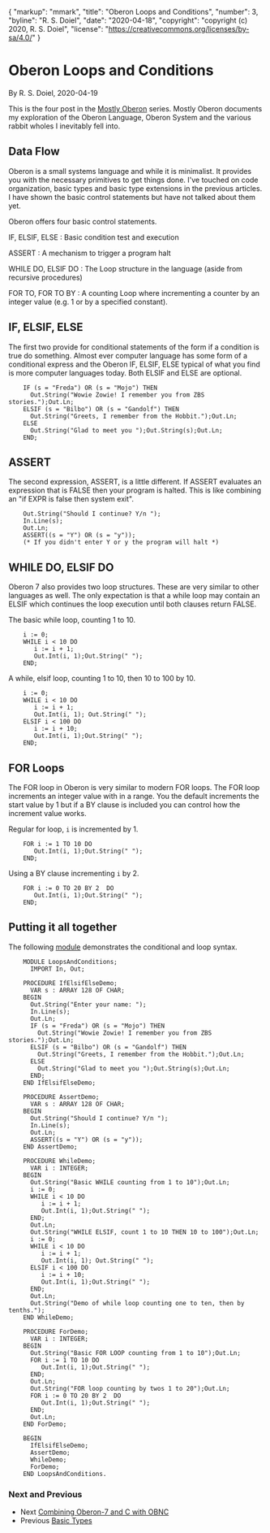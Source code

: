 {
    "markup": "mmark",
    "title": "Oberon Loops and Conditions",
    "number": 3,
    "byline": "R. S. Doiel",
    "date": "2020-04-18",
    "copyright": "copyright (c) 2020, R. S. Doiel",
    "license": "https://creativecommons.org/licenses/by-sa/4.0/"
}

# Oberon Loops and Conditions

By R. S. Doiel, 2020-04-19

This is the four post in the [Mostly Oberon](../11/Mostly-Oberon.html) series. Mostly Oberon documents my exploration of the Oberon Language, Oberon System and the various rabbit wholes I inevitably fell into.

## Data Flow

Oberon is a small systems language and while it is minimalist.
It provides you with the necessary primitives to get things done.
I've touched on code organization, basic types and basic type
extensions in the previous articles.  I have shown the basic
control statements but have not talked about them yet.

Oberon offers four basic control statements. 

IF, ELSIF, ELSE
: Basic condition test and execution

ASSERT
: A mechanism to trigger a program halt

WHILE DO, ELSIF DO
: The Loop structure in the language (aside from recursive procedures)

FOR TO, FOR TO BY
: A counting Loop where incrementing a counter by an integer value (e.g. 1 or by a specified constant).

## IF, ELSIF, ELSE

The first two provide for conditional statements of the form
if a condition is true do something. Almost ever computer language
has some form of a conditional express and the Oberon IF, ELSIF,
ELSE typical of what you find is more computer languages today.
Both ELSIF and ELSE are optional.

```Oberon
    IF (s = "Freda") OR (s = "Mojo") THEN
      Out.String("Wowie Zowie! I remember you from ZBS stories.");Out.Ln;
    ELSIF (s = "Bilbo") OR (s = "Gandolf") THEN
      Out.String("Greets, I remember from the Hobbit.");Out.Ln;
    ELSE
      Out.String("Glad to meet you ");Out.String(s);Out.Ln;
    END;
```

## ASSERT

The second expression, ASSERT, is a little different. If ASSERT
evaluates an expression that is FALSE then your program is halted.
This is like combining an "if EXPR is false then system exit".

```Oberon
    Out.String("Should I continue? Y/n ");
    In.Line(s);
    Out.Ln;
    ASSERT((s = "Y") OR (s = "y"));
    (* If you didn't enter Y or y the program will halt *)
```


## WHILE DO, ELSIF DO

Oberon 7 also provides two loop structures. These are very 
similar to other languages as well. The only expectation is that
a while loop may contain an ELSIF which continues the loop
execution until both clauses return FALSE.

The basic while loop, counting 1 to 10.

```Oberon
    i := 0;
    WHILE i < 10 DO
       i := i + 1;
       Out.Int(i, 1);Out.String(" ");
    END;
```

A while, elsif loop, counting 1 to 10, then 10 to 100 by 10.

```Oberon
    i := 0;
    WHILE i < 10 DO
       i := i + 1;
       Out.Int(i, 1); Out.String(" ");
    ELSIF i < 100 DO
       i := i + 10;
       Out.Int(i, 1);Out.String(" ");
    END;
```


## FOR Loops

The FOR loop in Oberon is very similar to modern FOR loops.
The FOR loop increments an integer value with in a range.
You the default increments the start value by 1 but if a 
BY clause is included you can control how the increment value
works.

Regular for loop, `i` is incremented by 1.

```Oberon
    FOR i := 1 TO 10 DO
       Out.Int(i, 1);Out.String(" ");
    END;
```

Using a BY clause incrementing `i` by 2.

```Oberon
    FOR i := 0 TO 20 BY 2  DO
       Out.Int(i, 1);Out.String(" ");
    END;
```


## Putting it all together

The following [module](LoopsAndConditions.Mod) demonstrates
the conditional and loop syntax.

```Oberon
    MODULE LoopsAndConditions;
      IMPORT In, Out;
    
    PROCEDURE IfElsifElseDemo;
      VAR s : ARRAY 128 OF CHAR;
    BEGIN
      Out.String("Enter your name: ");
      In.Line(s);
      Out.Ln;
      IF (s = "Freda") OR (s = "Mojo") THEN
        Out.String("Wowie Zowie! I remember you from ZBS stories.");Out.Ln;
      ELSIF (s = "Bilbo") OR (s = "Gandolf") THEN
        Out.String("Greets, I remember from the Hobbit.");Out.Ln;
      ELSE
        Out.String("Glad to meet you ");Out.String(s);Out.Ln;
      END;
    END IfElsifElseDemo;
    
    PROCEDURE AssertDemo;
      VAR s : ARRAY 128 OF CHAR;
    BEGIN
      Out.String("Should I continue? Y/n ");
      In.Line(s);
      Out.Ln;
      ASSERT((s = "Y") OR (s = "y"));
    END AssertDemo;
    
    PROCEDURE WhileDemo;
      VAR i : INTEGER;
    BEGIN
      Out.String("Basic WHILE counting from 1 to 10");Out.Ln;
      i := 0;
      WHILE i < 10 DO
         i := i + 1;
         Out.Int(i, 1);Out.String(" ");
      END;
      Out.Ln;
      Out.String("WHILE ELSIF, count 1 to 10 THEN 10 to 100");Out.Ln;
      i := 0;
      WHILE i < 10 DO
         i := i + 1;
         Out.Int(i, 1); Out.String(" ");
      ELSIF i < 100 DO
         i := i + 10;
         Out.Int(i, 1);Out.String(" ");
      END;
      Out.Ln;
      Out.String("Demo of while loop counting one to ten, then by tenths.");
    END WhileDemo;
    
    PROCEDURE ForDemo;
      VAR i : INTEGER;
    BEGIN
      Out.String("Basic FOR LOOP counting from 1 to 10");Out.Ln;
      FOR i := 1 TO 10 DO
         Out.Int(i, 1);Out.String(" ");
      END;
      Out.Ln;
      Out.String("FOR loop counting by twos 1 to 20");Out.Ln;
      FOR i := 0 TO 20 BY 2  DO
         Out.Int(i, 1);Out.String(" ");
      END;
      Out.Ln;
    END ForDemo;
    
    BEGIN
      IfElsifElseDemo;
      AssertDemo;
      WhileDemo;
      ForDemo;
    END LoopsAndConditions.
```


### Next and Previous

+ Next [Combining Oberon-7 and C with OBNC](../../05/01/Combining-Oberon-and-C.html)
+ Previous [Basic Types](../18/Mostly-Oberon-Basic-Types.html)

